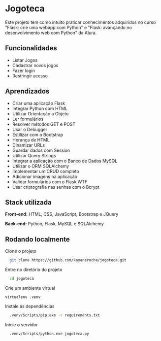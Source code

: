 
# Jogoteca

Este projeto tem como intuito praticar conhecimentos adquiridos no curso "Flask: crie uma webapp com Python" e "Flask: avançando no desenvolvimento web com Python" da Alura.



## Funcionalidades

- Listar Jogos
- Cadastrar novos jogos
- Fazer login
- Restringir acesso


## Aprendizados

- Criar uma aplicação Flask
- Integrar Python com HTML
- Utilizar Orientação a Objeto
- Ler formulários
- Resolver métodos GET e POST
- Usar o Debugger
- Estilizar com o Bootstrap
- Herança de HTML
- Dinamizar URLs
- Guardar dados com Session
- Utilizar Query Strings
- Integrar a aplicação com o Banco de Dados MySQL
- Utilizar o ORM SQLAlchemy
- Implementar um CRUD completo
- Adicionar imagens na aplicação
- Validar formulários com o Flask WTF
- Usar criptografia nas senhas com o Bcrypt


## Stack utilizada

**Front-end:** HTML, CSS, JavaScript, Bootstrap e JQuery

**Back-end:** Python, Flask, MySQL e SQLAlchemy


## Rodando localmente

Clone o projeto

```bash
  git clone https://github.com/kayanerocha/jogoteca.git
```

Entre no diretório do projeto

```bash
  cd jogoteca
```

Crie um ambiente virtual

```
virtualenv .venv
```

Instale as dependências

```bash
  .venv/Scripts/pip.exe -r requirements.txt
```

Inicie o servidor

```bash
  .venv/Scripts/python.exe jogoteca.py
```

